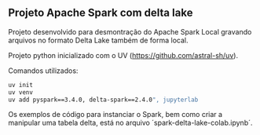 ## Projeto Apache Spark com delta lake

Projeto desenvolvido para desmontração do Apache Spark Local gravando arquivos no formato Delta Lake também de forma local.

Projeto python inicializado com o UV (https://github.com/astral-sh/uv).

Comandos utilizados:

```bash copy
uv init
uv venv
uv add pyspark==3.4.0, delta-spark==2.4.0", jupyterlab
```

Os exemplos de código para instanciar o Spark, bem como criar a manipular uma tabela delta, está no arquivo ´spark-delta-lake-colab.ipynb´.
